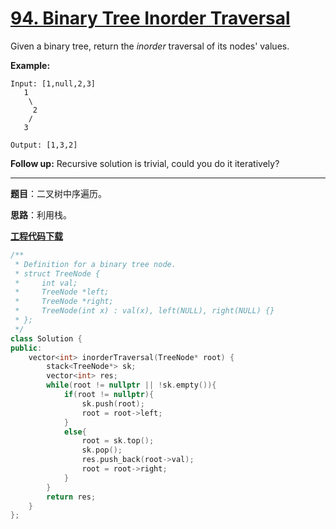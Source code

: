 # [94. Binary Tree Inorder Traversal](https://leetcode.com/problems/binary-tree-inorder-traversal/submissions/)

Given a binary tree, return the *inorder* traversal of its nodes' values.

**Example:**

```
Input: [1,null,2,3]
   1
    \
     2
    /
   3

Output: [1,3,2]
```

**Follow up:** Recursive solution is trivial, could you do it iteratively?

-----

**题目**：二叉树中序遍历。

**思路**：利用栈。

[**工程代码下载**](https://github.com/shenkh/leetcode)

```cpp
/**
 * Definition for a binary tree node.
 * struct TreeNode {
 *     int val;
 *     TreeNode *left;
 *     TreeNode *right;
 *     TreeNode(int x) : val(x), left(NULL), right(NULL) {}
 * };
 */
class Solution {
public:
    vector<int> inorderTraversal(TreeNode* root) {
        stack<TreeNode*> sk;
        vector<int> res;
        while(root != nullptr || !sk.empty()){
            if(root != nullptr){
                sk.push(root);
                root = root->left;
            }
            else{
                root = sk.top();
                sk.pop();
                res.push_back(root->val);
                root = root->right;
            }
        }
        return res;
    }
};
```
